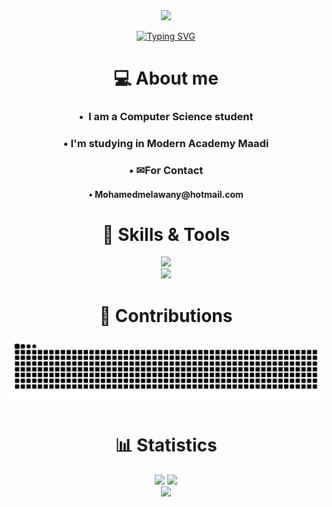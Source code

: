 
<div align="center">
  <img src="https://capsule-render.vercel.app/api?animation=fadeIn&type=waving&color=gradient&height=200&fontAlignY=40"/>
</div>
<p align="center"><a href="https://git.io/typing-svg"><img src="https://readme-typing-svg.demolab.com?font=Fira+Code&size=40&pause=1000&color=09FF8E&center=true&vCenter=true&random=false&width=500&lines=Hi%2C+I'm+JazzMedo+%F0%9F%98%89;Free+Palestine+%F0%9F%94%BB" alt="Typing SVG" /></a></p>
<div>
  <h1 align="center">💻 About me</h1>
  <div align="center">
    <h3>•  I am a Computer Science student </h3>
    <h3>•  I'm studying in Modern Academy Maadi</h3>
    <h3>•  ✉For Contact</h3>
    <h4>  •  Mohamedmelawany@hotmail.com</h4>
  </div>
</div>
<div align="center">
  <h1 align="center">📜 Skills & Tools</h1>
  <a href="https://skillicons.dev">
    <img src="https://skillicons.dev/icons?i=cpp,py,html,css,js"/>
    <br>
    <img src="https://skillicons.dev/icons?i=react,git,github,notion,discord,vscode,powershell"/>
  </a>
</div>
<div align="center">
  <h1 align="center">🐍 Contributions</h1>
  <img src="https://raw.githubusercontent.com/Jazzmedo/Jazzmedo/output/github-contribution-grid-snake-dark.svg"/>
</div>

<div align="center">
  <h1 align="center">📊 Statistics</h1>
  <img src="https://github-readme-stats.vercel.app/api?username=Jazzmedo&include_all_commits=true&theme=tokyonight_duo&show_icons=true&count_private=true&hide_border=true&mode=weekly">
  <img src="http://github-readme-streak-stats.herokuapp.com?user=Jazzmedo&theme=tokyonight_duo&hide_border=true&mode=weekly">
</div>


<div align="center">
  <img src="https://capsule-render.vercel.app/api?type=waving&color=gradient&height=200&section=footer"/>
</div>
